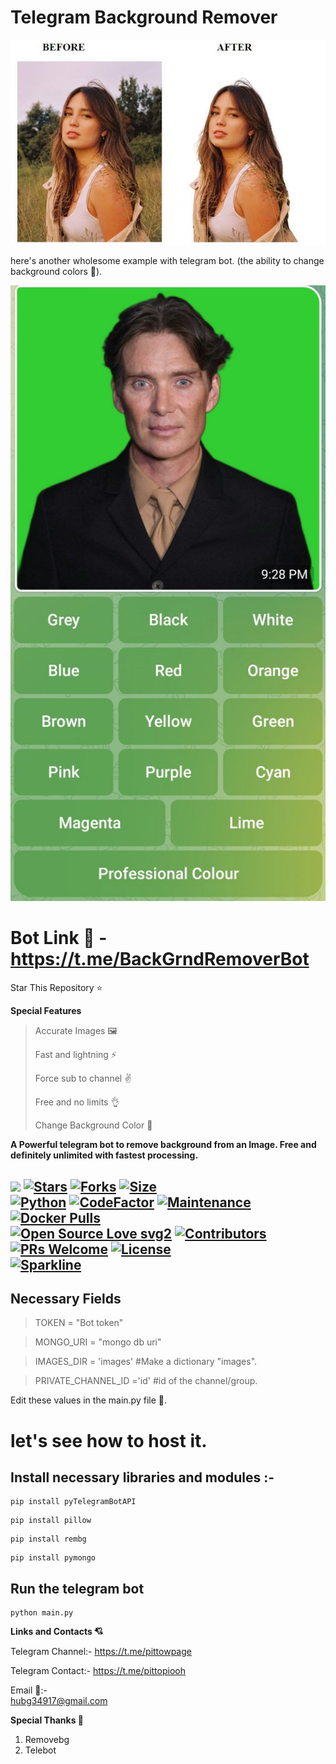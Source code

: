   # **Telegram Background Remover**
![Example](./images/example.png)

here's another wholesome example with telegram bot. (the ability to change background colors 🎨). 

![Example](./images/example1.png)

#  Bot Link 🔗 - https://t.me/BackGrndRemoverBot

Star This Repository ⭐

**Special Features**
> Accurate Images 🖼
> 
>Fast and lightning ⚡
> 
>Force sub to channel ✌
> 
>Free and no limits 👌
> 
>Change Background Color 🎨


<b>A Powerful telegram bot to remove background from an Image. Free and definitely unlimited with fastest processing.</b>

[![](https://img.shields.io/badge/Background-Remover-crimson)](#)
[![Stars](https://img.shields.io/github/stars/pittowpio/Background-Remover?style=flat-square&color=yellow)](https://github.com/pittowpio/Background-Remover/stargazers)
[![Forks](https://img.shields.io/github/forks/Pittowpio/Background-Remover?style=flat-square&color=orange)](https://github.com/pittowpio/Background-Remover/fork)
[![Size](https://img.shields.io/github/repo-size/pittowpio/Background-Remover?style=flat-square&color=green)](https://github.com/Pittowpio/Background-Remover/)   
[![Python](https://img.shields.io/badge/Python-v3.10.3-blue)](https://www.python.org/)
[![CodeFactor](https://www.codefactor.io/repository/github/Teamultroid/Ultroid/badge/main)](https://www.codefactor.io/repository/github/Teamultroid/Ultroid-Remover/overview/main)
[![Maintenance](https://img.shields.io/badge/Maintained%3F-yes-green.svg)](https://github.com/pittowpio/Background-Remover/graphs/commit-activity)
[![Docker Pulls](https://img.shields.io/docker/pulls/pittowpio/Background-Remover?style=flat-square)](https://img.shields.io/docker/pulls/pittowpio/Background-Remover?style=flat-square)   
[![Open Source Love svg2](https://badges.frapsoft.com/os/v2/open-source.svg?v=103)](https://github.com/pittowpio/Background-Remover)
[![Contributors](https://img.shields.io/github/contributors/pittowpio/Background-Remover?style=flat-square&color=green)](https://github.com/pittowpio/Background-Remover/graphs/contributors)
[![PRs Welcome](https://img.shields.io/badge/PRs-welcome-brightgreen.svg?style=flat-square)](https://makeapullrequest.com)
[![License](https://img.shields.io/badge/License-AGPL-blue)](https://github.com/pittowpio/Background-Remover/blob/main/LICENSE)   
[![Sparkline](https://stars.medv.io/Teamultroid/Ultroid.svg)](https://stars.medv.io/pittowpio/Background-remover)
----



## **Necessary Fields**
>TOKEN = "Bot token"

>MONGO_URI = "mongo db uri"

>IMAGES_DIR = 'images' #Make a dictionary "images".

>PRIVATE_CHANNEL_ID ='id' #id of the channel/group.

Edit these values in the main.py file 📁. 

# let's see how to host it. 

## Install necessary libraries and modules :- 

```
pip install pyTelegramBotAPI
```
```
pip install pillow
```
```
pip install rembg
```
```
pip install pymongo
```
## Run the telegram bot 

```
python main.py
```
**Links and Contacts 💘**

Telegram Channel:- https://t.me/pittowpage

Telegram Contact:-
https://t.me/pittopiooh

Email 📧:-  
hubg34917@gmail.com

**Special Thanks 🌹**
1. Removebg
2. Telebot
